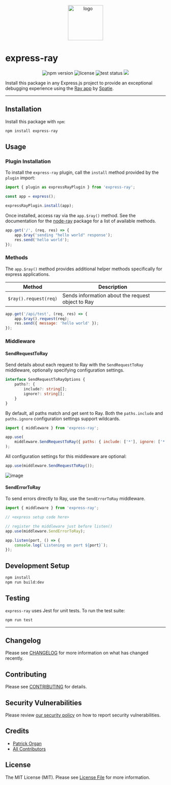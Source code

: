 <p align="center">    
    <img src="https://user-images.githubusercontent.com/5508707/158072103-6b329884-c4fa-42f6-8e55-c753bc73374c.png" alt="logo" height="110" />
</p>

# express-ray

<p align="center">
    <img src="https://shields.io/npm/v/express-ray" alt="npm version">
    <img src="https://shields.io/github/license/permafrost-dev/express-ray?logo=opensourceinitiative&logoColor=white" alt="license">
    <img src="https://github.com/permafrost-dev/express-ray/workflows/Run%20Tests/badge.svg" alt="test status">
    <img src="https://codecov.io/gh/permafrost-dev/express-ray/branch/main/graph/badge.svg?token=1tgFqjGUPF"/>
    <!--<br>-->
    <!--<img src="https://img.shields.io/npm/dt/express-ray.svg?logo=npm" alt="npm downloads">-->
</p>

Install this package in any Express.js project to provide an exceptional debugging experience using the [Ray app](https://myray.app) by [Spatie](https://spatie.be).

---

## Installation

Install this package with `npm`:

```bash
npm install express-ray
```

## Usage

### Plugin Installation

To install the `express-ray` plugin, call the `install` method provided by the `plugin` import:

```js
import { plugin as expressRayPlugin } from 'express-ray';

const app = express();

expressRayPlugin.install(app);
```

Once installed, access ray via the `app.$ray()` method. See the documentation for the [node-ray](https://github.com/permafrost-dev/node-ray) package for a list of available methods.

```js
app.get('/', (req, res) => {
    app.$ray('sending "hello world" response');
    res.send('hello world');
});
```

### Methods

The `app.$ray()` method provides additional helper methods specifically for express applications.

| Method                  | Description                                                    |
| ----------------------- | -------------------------------------------------------------- |
| `$ray().request(req)`   | Sends information about the request object to Ray              |

```js
app.get('/api/test', (req, res) => {
    app.$ray().request(req);
    res.send({ message: 'hello world' });
});
```

### Middleware

#### SendRequestToRay

Send details about each request to Ray with the `SendRequestToRay` middleware, optionally specifying configuration settings.

```ts
interface SendRequestToRayOptions {
    paths?: {
        include?: string[];
        ignore?: string[];
    }
}
```

By default, all paths match and get sent to Ray. Both the `paths.include` and `paths.ignore` configuration settings support wildcards.

```js
import { middleware } from 'express-ray';

app.use(
    middleware.SendRequestToRay({ paths: { include: ['*'], ignore: ['*.css'] } })
);
```

All configuration settings for this middleware are optional:

```js
app.use(middleware.SendRequestToRay());
```

![image](https://user-images.githubusercontent.com/5508707/158073710-37209980-63b0-4812-9687-f3c1b7c721ab.png)

#### SendErrorToRay

To send errors directly to Ray, use the `SendErrorToRay` middleware.

```js
import { middleware } from 'express-ray';

// <express setup code here>

// register the middleware just before listen()
app.use(middleware.SendErrorToRay);

app.listen(port, () => {
    console.log(`Listening on port ${port}`);
});
```

## Development Setup

```bash
npm install
npm run build:dev
```

## Testing

`express-ray` uses Jest for unit tests. To run the test suite:

```bash
npm run test
```

---

## Changelog

Please see [CHANGELOG](CHANGELOG.md) for more information on what has changed recently.

## Contributing

Please see [CONTRIBUTING](.github/CONTRIBUTING.md) for details.

## Security Vulnerabilities

Please review [our security policy](../../security/policy) on how to report security vulnerabilities.

## Credits

- [Patrick Organ](https://github.com/patinthehat)
- [All Contributors](../../contributors)

## License

The MIT License (MIT). Please see [License File](LICENSE) for more information.
